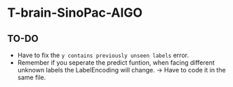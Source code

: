 # T-brain-SinoPac-AIGO

## TO-DO
- Have to fix the `y contains previously unseen labels` error.
- Remember if you seperate the predict funtion, when facing different unknown labels the LabelEncoding will change. -> Have to code it in the same file.